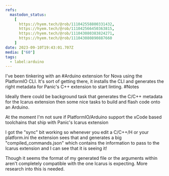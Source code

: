 ```yaml
---
refs:
  mastodon_status:
    [
      https://hyem.tech/@rob/111042558800331432,
      https://hyem.tech/@rob/111042566450363815,
      https://hyem.tech/@rob/111043080383824271,
      https://hyem.tech/@rob/111043080890887660
    ]
date: 2023-09-10T19:43:01.707Z
media: ["60"]
tags:
  - label:arduino
---
```


I've been tinkering with  an #Arduino extension for Nova using the PlatformIO CLI. It's sort of getting there, it installs the CLI and generates the right metadata for Panic's C++ extension to start linting. #Notes

Ideally there could be background task that generates the C/C++ metadata for the Icarus extension then some nice tasks to build and flash code onto an Arduino.

At the moment I'm not sure if PlatformIO/Arduino support the xCode based toolchains that ship with Panic's Icarus extension

I got the "sync" bit working so whenever you edit a C/C++/H or your platform.ini the extension sees that and generates a big "compiled_commands.json" which contains the information to pass to the Icarus extension and I can see that it is seeing it!

Though it seems the format of my generated file or the arguments within aren't completely compatible with the one Icarus is expecting. More research into this is needed.
